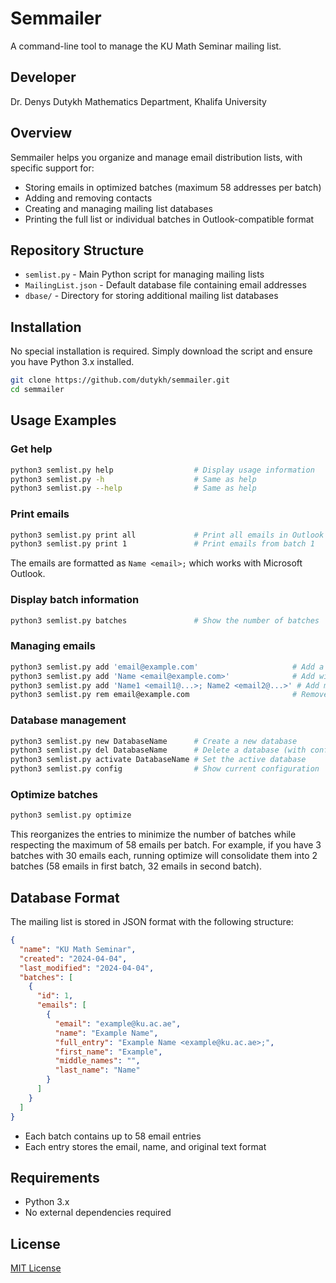# Semmailer

A command-line tool to manage the KU Math Seminar mailing list.

## Developer
Dr. Denys Dutykh
Mathematics Department, Khalifa University

## Overview

Semmailer helps you organize and manage email distribution lists, with specific support for:
- Storing emails in optimized batches (maximum 58 addresses per batch)
- Adding and removing contacts
- Creating and managing mailing list databases
- Printing the full list or individual batches in Outlook-compatible format

## Repository Structure

- `semlist.py` - Main Python script for managing mailing lists
- `MailingList.json` - Default database file containing email addresses
- `dbase/` - Directory for storing additional mailing list databases

## Installation

No special installation is required. Simply download the script and ensure you have Python 3.x installed.

```bash
git clone https://github.com/dutykh/semmailer.git
cd semmailer
```

## Usage Examples

### Get help

```bash
python3 semlist.py help                  # Display usage information
python3 semlist.py -h                    # Same as help
python3 semlist.py --help                # Same as help
```

### Print emails

```bash
python3 semlist.py print all             # Print all emails in Outlook format
python3 semlist.py print 1               # Print emails from batch 1
```

The emails are formatted as `Name <email>;` which works with Microsoft Outlook.

### Display batch information

```bash
python3 semlist.py batches               # Show the number of batches
```

### Managing emails

```bash
python3 semlist.py add 'email@example.com'                     # Add a single email
python3 semlist.py add 'Name <email@example.com>'              # Add with name
python3 semlist.py add 'Name1 <email1@...>; Name2 <email2@...>' # Add multiple emails
python3 semlist.py rem email@example.com                       # Remove an email
```

### Database management

```bash
python3 semlist.py new DatabaseName      # Create a new database
python3 semlist.py del DatabaseName      # Delete a database (with confirmation)
python3 semlist.py activate DatabaseName # Set the active database
python3 semlist.py config                # Show current configuration
```

### Optimize batches

```bash
python3 semlist.py optimize
```

This reorganizes the entries to minimize the number of batches while respecting the maximum of 58 emails per batch. For example, if you have 3 batches with 30 emails each, running optimize will consolidate them into 2 batches (58 emails in first batch, 32 emails in second batch).

## Database Format

The mailing list is stored in JSON format with the following structure:

```json
{
  "name": "KU Math Seminar",
  "created": "2024-04-04",
  "last_modified": "2024-04-04",
  "batches": [
    {
      "id": 1,
      "emails": [
        {
          "email": "example@ku.ac.ae",
          "name": "Example Name",
          "full_entry": "Example Name <example@ku.ac.ae>;",
          "first_name": "Example",
          "middle_names": "",
          "last_name": "Name"
        }
      ]
    }
  ]
}
```

- Each batch contains up to 58 email entries
- Each entry stores the email, name, and original text format

## Requirements

- Python 3.x
- No external dependencies required

## License

[MIT License](LICENSE)